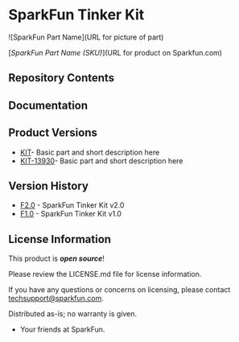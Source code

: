 SparkFun Tinker Kit
========================================

![SparkFun Part Name](URL for picture of part)

[*SparkFun Part Name (SKU)*](URL for product on Sparkfun.com)

<Basic description of the part.>

Repository Contents
-------------------


Documentation
--------------


Product Versions
----------------
* [KIT]()- Basic part and short description here
* [KIT-13930](https://www.sparkfun.com/products/13930)- Basic part and short description here


Version History
---------------
* [F2.0]() - SparkFun Tinker Kit v2.0 
* [F1.0]() - SparkFun Tinker Kit v1.0

License Information
-------------------

This product is _**open source**_! 

Please review the LICENSE.md file for license information. 

If you have any questions or concerns on licensing, please contact techsupport@sparkfun.com.

Distributed as-is; no warranty is given.

- Your friends at SparkFun.

_<COLLABORATION CREDIT>_
